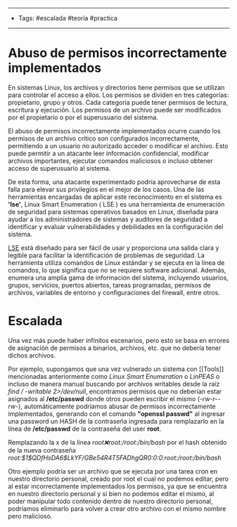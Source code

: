 -----
- Tags: #escalada #teoria #practica
-----
# Abuso de permisos incorrectamente implementados

En sistemas Linux, los archivos y directorios tiene permisos que se utilizan para controlar el acceso a ellos. Los permisos se dividen en tres categorías: propietario, grupo y otros. Cada categoría puede tener permisos de lectura, escritura y ejecución. Los permisos de un archivo puede ser modificados por el propietario o por el superusuario del sistema. 

El abuso de permisos incorrectamente implementados ocurre cuando los permisos de un archivo crítico son configurados incorrectamente, permitiendo a un usuario no autorizado acceder o modificar el archivo. Esto puede permitir a un atacante leer información confidencial, modificar archivos importantes, ejecutar comandos maliciosos o incluso obtener acceso de superusuario al sistema. 

De esta forma, una atacante experimentado podría aprovecharse de esta falla para elevar sus privilegios en el mejor de los casos. Una de las herramientas encargadas de aplicar este reconocimiento en el sistema es **'lse'**, Linux Smart Enumeration ( LSE ) es una herramienta de enumeración de seguridad para sistemas operativos basados en Linux, diseñada para ayudar a los administradores de sistemas y auditores de seguridad a identificar y evaluar vulnerabilidades y debilidades en la configuración del sistema. 

[LSE](https://github.com/diego-treitos/linux-smart-enumeration) está diseñado para ser fácil de usar y proporciona una salida clara y legible para facilitar la identificación de problemas de seguridad. La herramienta utiliza comandos de Linux estándar y se ejecuta en la línea de comandos, lo que significa que no se requiere software adicional. Además, enumera una amplia gama de información del sistema, incluyendo usuarios, grupos, servicios, puertos abiertos, tareas programadas, permisos de archivos, variables de entorno y configuraciones del firewall, entre otros. 

# Escalada

Una vez más puede haber infinitos escenarios, pero esto se basa en errores de asignación de permisos a binarios, archivos, etc. que no debería tener dichos archivos. 

Por ejemplo, supongamos que una vez vulnerado un sistema con [[Tools]] mencionadas anteriormente como *Linux Smart Enumeration* o *LinPEAS* o incluso de manera manual buscando por archivos writables desde la raíz *find / -writable 2>/dev/null*, encontramos permisos que no deberían estar asignados al **/etc/passwd** donde otros pueden escribir el mismo (*-rw-r--rw-*), automáticamente podríamos abusar de permisos incorrectamente implementados, generando con el comando **"openssl passwd"** al ingresar una password un HASH de la contraseña ingresada para remplazarlo en la línea de **/etc/passwd** de la contraseña del user **root**.

Remplazando la x de la línea *root:x:root:/root:/bin/bash* por el hash obtenido de la nueva contraseña *root:\$1\$QDfHsDA6$LkYF/GBe54R4T5FADhgQR0:0:0:root:/root:/bin/bash*

Otro ejemplo podría ser un archivo que se ejecuta por una tarea cron en nuestro directorio personal, creado por root el cual no podemos editar, pero al estar incorrectamente implementados los permisos, ya que se encuentra en nuestro directorio personal y si bien no podemos editar el mismo, al poder manipular todo contenido dentro de nuestro directorio personal, podríamos eliminarlo para volver a crear otro archivo con el mismo nombre pero malicioso. 